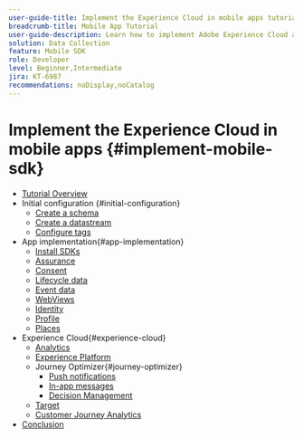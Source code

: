 ```yaml
---
user-guide-title: Implement the Experience Cloud in mobile apps tutorial
breadcrumb-title: Mobile App Tutorial
user-guide-description: Learn how to implement Adobe Experience Cloud applications in mobile apps with Experience Platform Mobile SDK.
solution: Data Collection
feature: Mobile SDK
role: Developer
level: Beginner,Intermediate
jira: KT-6987
recommendations: noDisplay,noCatalog
---
```


# Implement the Experience Cloud in mobile apps {#implement-mobile-sdk}

+ [Tutorial Overview](overview.md)
+ Initial configuration {#initial-configuration}
  + [Create a schema](create-schema.md)
  + [Create a datastream](create-datastream.md)
  + [Configure tags](configure-tags.md)
+ App implementation{#app-implementation}
  + [Install SDKs](install-sdks.md)
  + [Assurance](assurance.md)
  + [Consent](consent.md)
  + [Lifecycle data](lifecycle-data.md)
  + [Event data](events.md)
  + [WebViews](web-views.md)
  + [Identity](identity.md)
  + [Profile](profile.md)
  + [Places](places.md)
+ Experience Cloud{#experience-cloud}
  + [Analytics](analytics.md)
  + [Experience Platform](platform.md)
  + Journey Optimizer{#journey-optimizer}
    + [Push notifications](journey-optimizer-push.md)
    + [In-app messages](journey-optimizer-inapp.md)
    + [Decision Management](journey-optimizer-offers.md)
  + [Target](target.md)
  + [Customer Journey Analytics](customer-journey-analytics.md)
+ [Conclusion](conclusion.md)
  
